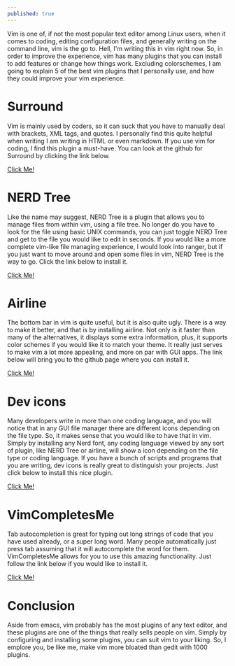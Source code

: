```yaml
---
published: true
---
```

Vim is one of, if not the most popular text editor among Linux users, when it comes to coding, editing configuration files, and generally writing on the command line, vim is the go to. Hell, I'm writing this in vim right now. So, in order to improve the experience, vim has many plugins that you can install to add features or change how things work. Excluding colorschemes, I am going to explain 5 of the best vim plugins that I personally use, and how they could improve your vim experience.

# Surround 

Vim is mainly used by coders, so it can suck that you have to manually deal with brackets, XML tags, and quotes. I personally find this quite helpful when writing I am writing in HTML or even markdown. If you use vim for coding, I find this plugin a must-have. You can look at the github for Surround by clicking the link below.

[Click Me!](https://github.com/tpope/vim-surround)

# NERD Tree 

Like the name may suggest, NERD Tree is a plugin that allows you to manage files from within vim, using a file tree. No longer do you have to look for the file using basic UNIX commands, you can just toggle NERD Tree and get to the file you would like to edit in seconds. If you would like a more complete vim-like file managing experience, I would look into ranger, but if you just want to move around and open some files in vim, NERD Tree is the way to go. Click the link below to install it.

[Click Me!](https://github.com/preservim/nerdtree)

# Airline 

The bottom bar in vim is quite useful, but it is also quite ugly. There is a way to make it better, and that is by installing airline. Not only is it faster than many of the alternatives, it displays some extra information, plus, it supports color schemes if you would like it to match your theme. It really just serves to make vim a lot more appealing, and more on par with GUI apps. The link below will bring you to the github page where you can install it.

[Click Me!](https://github.com/vim-airline/vim-airline)

# Dev icons 

Many developers write in more than one coding language, and you will notice that in any GUI file manager there are different icons depending on the file type. So, it makes sense that you would like to have that in vim. Simply by installing any Nerd font, any coding language viewed by any sort of plugin, like NERD Tree or airline, will show a icon depending on the file type or coding language. If you have a bunch of scripts and programs that you are writing, dev icons is really great to distinguish your projects. Just click below to install this nice plugin.

[Click Me!](https://github.com/ryanoasis/vim-devicons)

# VimCompletesMe

Tab autocompletion is great for typing out long strings of code that you have used already, or a super long word. Many people automatically just press tab assuming that it will autocomplete the word for them. VimCompletesMe allows for you to use this amazing functionality. Just follow the link below if you would like to install it.

[Click Me!](https://github.com/ackyshake/VimCompletesMe)

# Conclusion 

Aside from emacs, vim probably has the most plugins of any text editor, and these plugins are one of the things that really sells people on vim. Simply by configuring and installing some plugins, you can suit vim to your liking. So, I emplore you, be like me, make vim more bloated than gedit with 1000 plugins.
